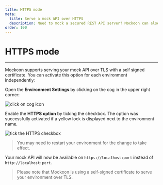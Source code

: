 ```yaml
---
title: HTTPS mode
meta:
  title: Serve a mock API over HTTPS
  description: Need to mock a secured REST API server? Mockoon can also do this by serving over TLS with a self-signed certificate
order: 100
---
```


# HTTPS mode

---

Mockoon supports serving your mock API over TLS with a self signed certificate. You can activate this option for each environment independently:

Open the **Environment Settings** by clicking on the cog in the upper right corner:

![click on cog icon](/images/docs/open-settings.png)

Enable the **HTTPS option** by ticking the checkbox. The option was successfully activated if a yellow lock is displayed next to the environment name.

![tick the HTTPS checkbox](/images/docs/v1.15.0-enable-https.png)

> You may need to restart your environment for the change to take effect.

Your mock API will now be available on `https://localhost:port` instead of `http://localhost:port`.

> Please note that Mockoon is using a self-signed certificate to serve your environment over TLS.
